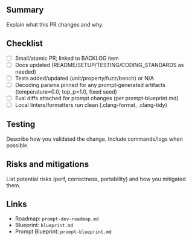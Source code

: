 ## Summary

Explain what this PR changes and why.

## Checklist
- [ ] Small/atomic PR; linked to BACKLOG item
- [ ] Docs updated (README/SETUP/TESTING/CODING_STANDARDS as needed)
- [ ] Tests added/updated (unit/property/fuzz/bench) or N/A
- [ ] Decoding params pinned for any prompt‑generated artifacts (temperature=0.0, top_p=1.0, fixed seed)
- [ ] Eval diffs attached for prompt changes (per prompt‑blueprint.md)
- [ ] Local linters/formatters run clean (.clang-format, .clang-tidy)

## Testing
Describe how you validated the change. Include commands/logs when possible.

## Risks and mitigations
List potential risks (perf, correctness, portability) and how you mitigated them.

## Links
- Roadmap: `prompt-dev-roadmap.md`
- Blueprint: `blueprint.md`
- Prompt Blueprint: `prompt-blueprint.md`

